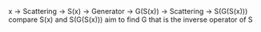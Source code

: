 x -> Scattering -> S(x) -> Generator -> G(S(x)) -> Scattering -> S(G(S(x)))
compare S(x) and S(G(S(x)))
aim to find G that is the inverse operator of S
